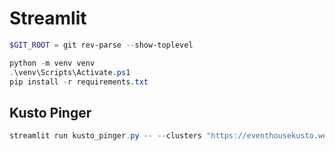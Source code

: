 # Streamlit

```powershell
$GIT_ROOT = git rev-parse --show-toplevel

python -m venv venv
.\venv\Scripts\Activate.ps1
pip install -r requirements.txt
```

## Kusto Pinger

```powershell
streamlit run kusto_pinger.py -- --clusters "https://eventhousekusto.westcentralus.kusto.windows.net:kusto,https://trd-61q0f5tpkwer4f34bh.z6.kusto.fabric.microsoft.com:kusto" --poll 5
```
